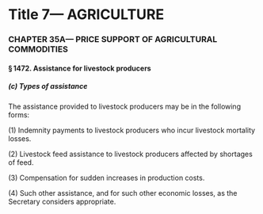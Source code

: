 
# Title 7— AGRICULTURE
### CHAPTER 35A— PRICE SUPPORT OF AGRICULTURAL COMMODITIES
#### § 1472. Assistance for livestock producers
##### (c) Types of assistance

The assistance provided to livestock producers may be in the following forms:

(1) Indemnity payments to livestock producers who incur livestock mortality losses.

(2) Livestock feed assistance to livestock producers affected by shortages of feed.

(3) Compensation for sudden increases in production costs.

(4) Such other assistance, and for such other economic losses, as the Secretary considers appropriate.
